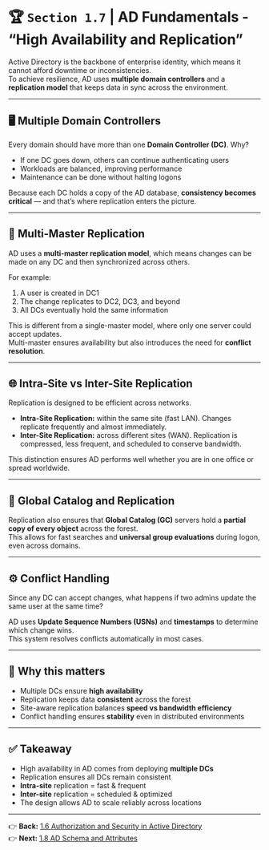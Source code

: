 # 🏆 `Section 1.7` | AD Fundamentals - **“High Availability and Replication”**

Active Directory is the backbone of enterprise identity, which means it cannot afford downtime or inconsistencies.  
To achieve resilience, AD uses **multiple domain controllers** and a **replication model** that keeps data in sync across the environment.

---

## 🖥️ Multiple Domain Controllers
Every domain should have more than one **Domain Controller (DC)**. Why?  

- If one DC goes down, others can continue authenticating users  
- Workloads are balanced, improving performance  
- Maintenance can be done without halting logons  

Because each DC holds a copy of the AD database, **consistency becomes critical** — and that’s where replication enters the picture.

---

## 🔄 Multi-Master Replication
AD uses a **multi-master replication model**, which means changes can be made on any DC and then synchronized across others.  

For example:  
1. A user is created in DC1  
2. The change replicates to DC2, DC3, and beyond  
3. All DCs eventually hold the same information  

This is different from a single-master model, where only one server could accept updates.  
Multi-master ensures availability but also introduces the need for **conflict resolution**.

---

## 🌐 Intra-Site vs Inter-Site Replication
Replication is designed to be efficient across networks.  

- **Intra-Site Replication:** within the same site (fast LAN). Changes replicate frequently and almost immediately.  
- **Inter-Site Replication:** across different sites (WAN). Replication is compressed, less frequent, and scheduled to conserve bandwidth.  

This distinction ensures AD performs well whether you are in one office or spread worldwide.

---

## 📖 Global Catalog and Replication
Replication also ensures that **Global Catalog (GC)** servers hold a **partial copy of every object** across the forest.  
This allows for fast searches and **universal group evaluations** during logon, even across domains.

---

## ⚙️ Conflict Handling
Since any DC can accept changes, what happens if two admins update the same user at the same time?  

AD uses **Update Sequence Numbers (USNs)** and **timestamps** to determine which change wins.  
This system resolves conflicts automatically in most cases.

---

## 🔑 Why this matters
- Multiple DCs ensure **high availability**  
- Replication keeps data **consistent** across the forest  
- Site-aware replication balances **speed vs bandwidth efficiency**  
- Conflict handling ensures **stability** even in distributed environments  

---

## ✅ Takeaway
- High availability in AD comes from deploying **multiple DCs**  
- Replication ensures all DCs remain consistent  
- **Intra-site** replication = fast & frequent  
- **Inter-site** replication = scheduled & optimized  
- The design allows AD to scale reliably across locations  

---

👉 **Back:** [1.6 Authorization and Security in Active Directory](./1.06-authorization.md)  
👉 **Next:** [1.8 AD Schema and Attributes](./1.08-schema-attributes.md)
